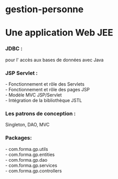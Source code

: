 # gestion-personne

<h1>Une application Web JEE </h1>
<h3>JDBC : </h3> pour l' accès aux bases de données avec Java
<h3> JSP Servlet :</h3>
- Fonctionnement et rôle des Servlets <br>
- Fonctionnement et rôle des pages JSP <br>
- Modèle MVC JSP/Servlet <br>
- Intégration de la bibliothèque JSTL
<h3>Les patrons de conception :</h3> Singleton, DAO, MVC
<h3>Packages:</h3> 
- com.forma.gp.utils<br>
- com.forma.gp.entities <br>
- com.forma.gp.dao<br>
- com.forma.gp.services<br>
- com.forma.gp.controllers
